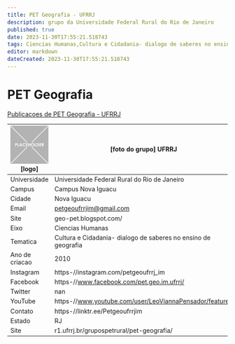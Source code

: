 ```yaml
---
title: PET Geografia - UFRRJ
description: grupo da Universidade Federal Rural do Rio de Janeiro
published: true
date: 2023-11-30T17:55:21.518743
tags: Ciencias Humanas,Cultura e Cidadania- dialogo de saberes no ensino de geografia
editor: markdown
dateCreated: 2023-11-30T17:55:21.518743
---
```


# PET Geografia

[Publicacoes de PET Geografia - UFRRJ](/atividade/159PETGeografiaUFRRJ/feed.md)

| ![placeholder.png](/placeholder.png) [logo] | [foto do grupo] UFRRJ         |
| ------------------------------------------- | ------------------------------------------------- |
| Universidade                                | Universidade Federal Rural do Rio de Janeiro      |
| Campus                                      | Campus Nova Iguacu            |
| Cidade                                      | Nova Iguacu             |
| Email                                       | petgeoufrrjim@gmail.com             |
| Site                                        | geo-pet.blogspot.com/              |
| Eixo                                        | Ciencias Humanas              |
| Tematica                                    | Cultura e Cidadania- dialogo de saberes no ensino de geografia          |
| Ano de criacao                              | 2010        |
| Instagram                                   | https-//instagram.com/petgeoufrrj_im         |
| Facebook                                    | https-//www.facebook.com/pet.geo.im.ufrrj/          |
| Twitter                                     | nan           |
| YouTube                                     | https-//www.youtube.com/user/LeoViannaPensador/featured           |
| Contato                                     | https-//linktr.ee/Petgeoufrrjim         |
| Estado                                      |  RJ            |
| Site                                        | r1.ufrrj.br/grupospetrural/pet-geografia/ |
